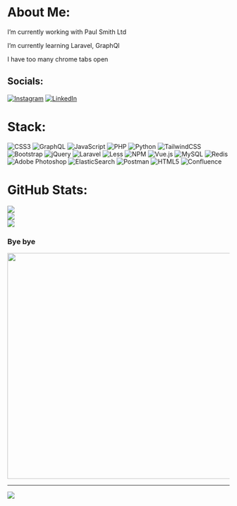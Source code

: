 # About Me:
<p>I’m currently working with Paul Smith Ltd</p>
<p>I’m currently learning Laravel, GraphQl</p>
<p>I have too many chrome tabs open</p>

## Socials:
[![Instagram](https://img.shields.io/badge/Instagram-%23E4405F.svg?logo=Instagram&logoColor=white)](https://instagram.com/bread_archer) [![LinkedIn](https://img.shields.io/badge/LinkedIn-%230077B5.svg?logo=linkedin&logoColor=white)](https://linkedin.com/in/bradarch) 

# Stack:
![CSS3](https://img.shields.io/badge/css3-%231572B6.svg?style=flat-square&logo=css3&logoColor=white) ![GraphQL](https://img.shields.io/badge/-GraphQL-E10098?style=flat-square&logo=graphql&logoColor=white) ![JavaScript](https://img.shields.io/badge/javascript-%23323330.svg?style=flat-square&logo=javascript&logoColor=%23F7DF1E) ![PHP](https://img.shields.io/badge/php-%23777BB4.svg?style=flat-square&logo=php&logoColor=white) ![Python](https://img.shields.io/badge/python-3670A0?style=flat-square&logo=python&logoColor=ffdd54) ![TailwindCSS](https://img.shields.io/badge/tailwindcss-%2338B2AC.svg?style=flat-square&logo=tailwind-css&logoColor=white) ![Bootstrap](https://img.shields.io/badge/bootstrap-%23563D7C.svg?style=flat-square&logo=bootstrap&logoColor=white) ![jQuery](https://img.shields.io/badge/jquery-%230769AD.svg?style=flat-square&logo=jquery&logoColor=white) ![Laravel](https://img.shields.io/badge/laravel-%23FF2D20.svg?style=flat-square&logo=laravel&logoColor=white) ![Less](https://img.shields.io/badge/less-2B4C80?style=flat-square&logo=less&logoColor=white) ![NPM](https://img.shields.io/badge/NPM-%23000000.svg?style=flat-square&logo=npm&logoColor=white) ![Vue.js](https://img.shields.io/badge/vuejs-%2335495e.svg?style=flat-square&logo=vuedotjs&logoColor=%234FC08D) ![MySQL](https://img.shields.io/badge/mysql-%2300f.svg?style=flat-square&logo=mysql&logoColor=white) ![Redis](https://img.shields.io/badge/redis-%23DD0031.svg?style=flat-square&logo=redis&logoColor=white) ![Adobe Photoshop](https://img.shields.io/badge/adobephotoshop-%2331A8FF.svg?style=flat-square&logo=adobephotoshop&logoColor=white) ![ElasticSearch](https://img.shields.io/badge/-ElasticSearch-005571?style=flat-square&logo=elasticsearch) ![Postman](https://img.shields.io/badge/Postman-FF6C37?style=flat-square&logo=postman&logoColor=white) ![HTML5](https://img.shields.io/badge/html5-%23E34F26.svg?style=flat-square&logo=html5&logoColor=white) ![Confluence](https://img.shields.io/badge/confluence-%23172BF4.svg?style=flat-square&logo=confluence&logoColor=white)
# GitHub Stats:
![](https://github-readme-stats.vercel.app/api?username=itsbreadd&theme=dark&hide_border=true&include_all_commits=false&count_private=false)<br/>
![](https://github-readme-streak-stats.herokuapp.com/?user=itsbreadd&theme=dark&hide_border=true)<br/>
![](https://github-readme-stats.vercel.app/api/top-langs/?username=itsbreadd&theme=dark&hide_border=true&include_all_commits=false&count_private=false&layout=compact)

### Bye bye
<img src="https://rm.up.railway.app/" width="512px"/>

---
[![](https://visitcount.itsvg.in/api?id=itsbreadd&icon=5&color=8)](https://visitcount.itsvg.in)
